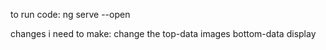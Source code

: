 to run code: ng serve --open 

changes i need to make: 
change the top-data images
bottom-data display

